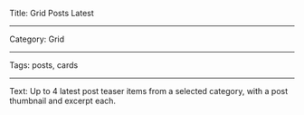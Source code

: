 Title: Grid Posts Latest

---

Category: Grid

---

Tags: posts, cards

---

Text: Up to 4 latest post teaser items from a selected category, with a post thumbnail and excerpt each.
